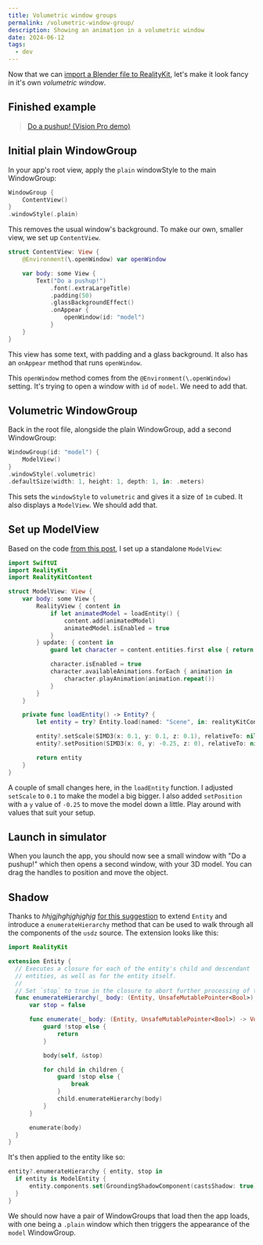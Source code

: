 ```yaml
---
title: Volumetric window groups
permalink: /volumetric-window-group/
description: Showing an animation in a volumetric window
date: 2024-06-12
tags:
  - dev
---
```


Now that we can [import a Blender file to RealityKit](/blender-file-in-vision/), let's make it look fancy in it's own _volumetric window_.

## Finished example

<blockquote class="imgur-embed-pub" lang="en" data-id="a/02Lb3Wk" data-context="false"><a href="//imgur.com/a/02Lb3Wk">Do a pushup! (Vision Pro demo)</a></blockquote><script async src="//s.imgur.com/min/embed.js" charset="utf-8"></script>

## Initial plain WindowGroup

In your app's root view, apply the `plain` windowStyle to the main WindowGroup:

```swift
WindowGroup {
    ContentView()
}
.windowStyle(.plain)
```

This removes the usual window's background. To make our own, smaller view, we set up `ContentView`.

```swift
struct ContentView: View {
    @Environment(\.openWindow) var openWindow

    var body: some View {
        Text("Do a pushup!")
            .font(.extraLargeTitle)
            .padding(50)
            .glassBackgroundEffect()
            .onAppear {
                openWindow(id: "model")
            }
    }
}
```

This view has some text, with padding and a glass background. It also has an `onAppear` method that runs `openWindow`.

This `openWindow` method comes from the `@Environment(\.openWindow)` setting. It's trying to open a window with `id` of `model`. We need to add that.

## Volumetric WindowGroup

Back in the root file, alongside the plain WindowGroup, add a second WindowGroup:

```swift
WindowGroup(id: "model") {
    ModelView()
}
.windowStyle(.volumetric)
.defaultSize(width: 1, height: 1, depth: 1, in: .meters)
```

This sets the `windowStyle` to `volumetric` and gives it a size of `1m` cubed. It also displays a `ModelView`. We should add that.

## Set up ModelView

Based on the code [from this post](/blender-file-in-vision/), I set up a standalone `ModelView`:

```swift
import SwiftUI
import RealityKit
import RealityKitContent

struct ModelView: View {
    var body: some View {
        RealityView { content in
            if let animatedModel = loadEntity() {
                content.add(animatedModel)
                animatedModel.isEnabled = true
            }
        } update: { content in
            guard let character = content.entities.first else { return }

            character.isEnabled = true
            character.availableAnimations.forEach { animation in
                character.playAnimation(animation.repeat())
            }
        }
    }

    private func loadEntity() -> Entity? {
        let entity = try? Entity.load(named: "Scene", in: realityKitContentBundle)

        entity?.setScale(SIMD3(x: 0.1, y: 0.1, z: 0.1), relativeTo: nil)
        entity?.setPosition(SIMD3(x: 0, y: -0.25, z: 0), relativeTo: nil)

        return entity
    }
}
```

A couple of small changes here, in the `loadEntity` function. I adjusted `setScale` to `0.1` to make the model a big bigger. I also added `setPosition` with a `y` value of `-0.25` to move the model down a little. Play around with values that suit your setup.

## Launch in simulator

When you launch the app, you should now see a small window with "Do a pushup!" which then opens a second window, with your 3D model. You can drag the handles to position and move the object.

## Shadow

Thanks to _hhjgjhghjghjghjg_ [for this suggestion](https://forums.developer.apple.com/forums/thread/733918) to extend `Entity` and introduce a `enumerateHierarchy` method that can be used to walk through all the components of the `usdz` source. The extension looks like this:

```swift
import RealityKit

extension Entity {
  // Executes a closure for each of the entity's child and descendant
  // entities, as well as for the entity itself.
  //
  // Set `stop` to true in the closure to abort further processing of the child entity subtree.
  func enumerateHierarchy(_ body: (Entity, UnsafeMutablePointer<Bool>) -> Void) {
      var stop = false

      func enumerate(_ body: (Entity, UnsafeMutablePointer<Bool>) -> Void) {
          guard !stop else {
              return
          }

          body(self, &stop)

          for child in children {
              guard !stop else {
                  break
              }
              child.enumerateHierarchy(body)
          }
      }

      enumerate(body)
  }
}
```

It's then applied to the entity like so:

```swift
entity?.enumerateHierarchy { entity, stop in
  if entity is ModelEntity {
      entity.components.set(GroundingShadowComponent(castsShadow: true))
  }
}
```

We should now have a pair of WindowGroups that load then the app loads, with one being a `.plain` window which then triggers the appearance of the `model` WindowGroup.
